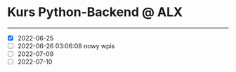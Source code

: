 # Kurs Python-Backend @ ALX

---

- [x] 2022-06-25
- [ ] 2022-06-26 03:06:08 nowy wpis
- [ ] 2022-07-09
- [ ] 2022-07-10
